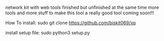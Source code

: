 network kit with web tools finished but unfinished at the same time more tools and more stuff to make this tool a really good tool coming soon!!!

How To install: sudo git clone https://github.com/biskit069/xp

install setup file: sudo python3 setup.py

[](screenshot.png)


